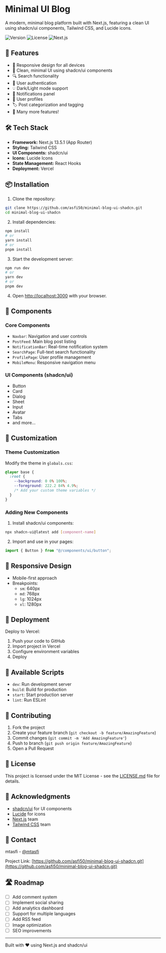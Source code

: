 # Minimal UI Blog

A modern, minimal blog platform built with Next.js, featuring a clean UI using shadcn/ui components, Tailwind CSS, and Lucide icons.

![Version](https://img.shields.io/badge/version-1.0.0-blue.svg)
![License](https://img.shields.io/badge/license-MIT-green.svg)
![Next.js](https://img.shields.io/badge/Next.js-13.5.1-black)

## 🌟 Features

- 📱 Responsive design for all devices
- 🎨 Clean, minimal UI using shadcn/ui components
- 🔍 Search functionality
- 👤 User authentication
- 💡 Dark/Light mode support
- 🔔 Notifications panel
- 👥 User profiles
- 🏷️ Post categorization and tagging
- 📝 Many more features!

## 🛠️ Tech Stack

- **Framework:** Next.js 13.5.1 (App Router)
- **Styling:** Tailwind CSS
- **UI Components:** shadcn/ui
- **Icons:** Lucide Icons
- **State Management:** React Hooks
- **Deployment:** Vercel

## 📦 Installation

1. Clone the repository:
```bash
git clone https://github.com/asfi50/minimal-blog-ui-shadcn.git
cd minimal-blog-ui-shadcn
```

2. Install dependencies:
```bash
npm install
# or
yarn install
# or
pnpm install
```

3. Start the development server:
```bash
npm run dev
# or
yarn dev
# or
pnpm dev
```

4. Open [http://localhost:3000](http://localhost:3000) with your browser.


## 🧩 Components

### Core Components

- `Navbar`: Navigation and user controls
- `PostFeed`: Main blog post listing
- `NotificationBar`: Real-time notification system
- `SearchPage`: Full-text search functionality
- `ProfilePage`: User profile management
- `MobileMenu`: Responsive navigation menu

### UI Components (shadcn/ui)

- Button
- Card
- Dialog
- Sheet
- Input
- Avatar
- Tabs
- and more...

## 🎨 Customization

### Theme Customization

Modify the theme in `globals.css`:

```css
@layer base {
  :root {
    --background: 0 0% 100%;
    --foreground: 222.2 84% 4.9%;
    /* Add your custom theme variables */
  }
}
```

### Adding New Components

1. Install shadcn/ui components:
```bash
npx shadcn-ui@latest add [component-name]
```

2. Import and use in your pages:
```typescript
import { Button } from "@/components/ui/button";
```

## 📱 Responsive Design

- Mobile-first approach
- Breakpoints:
  - `sm`: 640px
  - `md`: 768px
  - `lg`: 1024px
  - `xl`: 1280px


## 🚀 Deployment

Deploy to Vercel:

1. Push your code to GitHub
2. Import project in Vercel
3. Configure environment variables
4. Deploy


## 📝 Available Scripts

- `dev`: Run development server
- `build`: Build for production
- `start`: Start production server
- `lint`: Run ESLint

## 🤝 Contributing

1. Fork the project
2. Create your feature branch (`git checkout -b feature/AmazingFeature`)
3. Commit changes (`git commit -m 'Add AmazingFeature'`)
4. Push to branch (`git push origin feature/AmazingFeature`)
5. Open a Pull Request

## 📄 License

This project is licensed under the MIT License - see the [LICENSE.md](LICENSE.md) file for details.

## 🙏 Acknowledgments

- [shadcn/ui](https://ui.shadcn.com) for UI components
- [Lucide](https://lucide.dev) for icons
- [Next.js](https://nextjs.org) team
- [Tailwind CSS](https://tailwindcss.com) team

## 📧 Contact

mtasfi - [@mtasfi](https://linkedin.com/in/mtasfi)

Project Link: [https://github.com/asfi50/minimal-blog-ui-shadcn.git](https://github.com/asfi50/minimal-blog-ui-shadcn.git)

## 🛣️ Roadmap

- [ ] Add comment system
- [ ] Implement social sharing
- [ ] Add analytics dashboard
- [ ] Support for multiple languages
- [ ] Add RSS feed
- [ ] Image optimization
- [ ] SEO improvements

---

Built with ❤️ using Next.js and shadcn/ui